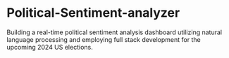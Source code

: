 # Political-Sentiment-analyzer
Building a real-time political sentiment analysis dashboard utilizing natural language processing and employing full stack development for the upcoming 2024 US elections.
